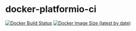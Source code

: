 # docker-platformio-ci

[![Docker Build Status](https://img.shields.io/docker/cloud/build/sergiusthebest/platformio-ci.svg)](https://hub.docker.com/r/sergiusthebest/platformio-ci)
[![Docker Image Size (latest by date)](https://img.shields.io/docker/image-size/sergiusthebest/platformio-ci)](https://hub.docker.com/r/sergiusthebest/platformio-ci)
